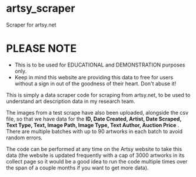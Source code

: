 # artsy_scraper
Scraper for artsy.net

# **PLEASE NOTE**
- This is to be used for EDUCATIONAL and DEMONSTRATION purposes only.
- Keep in mind this website are providing this data to free for users without a sign in out of the goodness of their heart. Don't abuse it!

This is simply a data scraper code for scraping from artsy.net, to be used to understand art description data in my research team. 

The images from a test scrape have also been uploaded, alongside the csv file, so that we have data for the **ID,	Date Created,	Artist,	Date Scraped,	Text Type,	Text,	Image Path,	Image Type,	Text Author,	Auction Price** . There are multiple batches with up to 90 artworks in each batch to avoid random errors. 

The code can be performed at any time on the Artsy website to take this data (the website is updated frequently with a cap of 3000 artworks in its collect page so it would be a good idea to run the code multiple times over the span of a couple months if you want to get more data).
